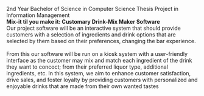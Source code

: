 2nd Year Bachelor of Science in Computer Science Thesis Project in Information Management <br>
<b> Mix-it til you make it: Customary Drink-Mix Maker Software </b><br>
  Our project software will be an interactive system that should provide customers 
with a selection of ingredients and drink options that are selected by them based on 
their preferences, changing the bar experience.<br>
<br>
From this our software will be run on a kiosk system with a user-friendly interface 
as the customer may mix and match each ingredient of the drink they want to 
concoct; from their preferred liquor type, additional ingredients, etc. In this system, 
we aim to enhance customer satisfaction, drive sales, and foster loyalty by 
providing customers with personalized and enjoyable drinks that are made from 
their own wanted tastes
